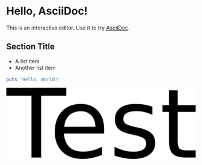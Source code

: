 # Hello, AsciiDoc!

This is an interactive editor.
Use it to try [AsciiDoc](https://asciidoc.org).

## Section Title

* A list item
* Another list item

```ruby
puts 'Hello, World!'
```

![test_image](./test.png)
